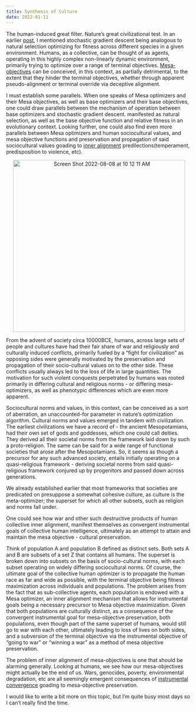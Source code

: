 ```yaml
---
title: Synthesis of Culture
date: 2022-01-11
---
```


The human-induced great filter. Nature’s great civilizational test. In an earlier [post](https://obiohagwu.github.io/obiohagwu/2021/12/04/A-computationalist-view-of-selection.html), I mentioned stochastic gradient descent being analogous to natural selection optimizing for fitness across different species in a given environment. Humans, as a collective, can be thought of as agents, operating in this highly complex non-linearly dynamic environment, primarily trying to optimize over a range of terminal objectives. [Mesa-objectives](https://www.lesswrong.com/posts/XWPJfgBymBbL3jdFd/an-58-mesa-optimization-what-it-is-and-why-we-should-care) can be conceived, in this context, as partially detrimental, to the extent that they hinder the terminal objectives, whether through apparent pseudo-alignment or terminal override via deceptive alignment.

I must establish some parallels. When one speaks of Mesa optimizers and their Mesa objectives, as well as base optimizers and their base objectives, one could draw parallels between the mechanism of operation between base optimizers and stochastic gradient descent. manifested as natural selection, as well as the base objective function and relative fitness in an evolutionary context. Looking further, one could also find even more parallels between Mesa optimizers and human sociocultural values, and mesa objective functions and preservation and propagation of said sociocultural values goading to [inner alignment](https://www.lesswrong.com/posts/AHhCrJ2KpTjsCSwbt/inner-alignment-explain-like-i-m-12-edition) predilections(temperament, predisposition to violence, etc).



<p align="center">
    <img width="467" alt="Screen Shot 2022-08-08 at 10 12 11 AM" src="https://user-images.githubusercontent.com/73560826/194412529-1d118b78-fee2-427f-8ddb-f68684703297.png">
</p>


From the advent of society circa 10000BCE, humans, across large sets of people and cultures have had their fair share of war and religiously and culturally induced conflicts, primarily fueled by a “fight for civilization” as opposing sides were generally motivated by the preservation and propagation of their socio-cultural values on to the other side. These conflicts usually always led to the loss of life in large quantities. The motivation for such violent conquests perpetrated by humans was rooted primarily in differing cultural and religious norms - or differing mesa-optimizers, as well as phenotypic differences which are even more apparent.

Sociocultural norms and values, in this context, can be conceived as a sort of aberration, an unaccounted-for parameter in nature’s optimization algorithm. Cultural norms and values emerged in tandem with civilization. The earliest civilizations we have a record of - the ancient Mesopotamians, had their own set of gods and goddesses, which one could call deities. They derived all their societal norms from the framework laid down by such a proto-religion. The same can be said for a wide range of functional societies that arose after the Mesopotamians. So, it seems as though a precursor for any such advanced society, entails initially operating on a quasi-religious framework - deriving societal norms from said quasi-religious framework conjured up by progenitors and passed down across generations.

We already established earlier that most frameworks that societies are predicated on presuppose a somewhat cohesive culture, as culture is the meta-optimizer; the superset for which all other subsets, such as religion and norms fall under.

One could see how war and other such destructive products of human collective inner alignment, manifest themselves as convergent instrumental goals of collective human intelligence, ultimately as an attempt to attain and maintain the mesa objective - cultural preservation.

Think of population A and population B defined as distinct sets. Both sets A and B are subsets of a set Z that contains all humans. The superset is broken down into subsets on the basis of socio-cultural norms, with each subset operating on widely differing sociocultural norms. Of course, the ultimate goal of the collective human optimizer is to propagate the human race as far and wide as possible, with the terminal objective being fitness maximization across individuals and populations. The problem arises from the fact that as sub-collective agents, each population is endowed with a Mesa optimizer, an inner alignment mechanism that allows for instrumental goals being a necessary precursor to Mesa objective maximization. Given that both populations are culturally distinct, as a consequence of the convergent instrumental goal for mesa-objective preservation, both populations, even though part of the same superset of humans, would still go to war with each other, ultimately leading to loss of lives on both sides, and a subversion of the terminal objective via the instrumental objective of “going to war” or “winning a war” as a method of mesa objective preservation.

The problem of inner alignment of mesa-objectives is one that should be alarming generally. Looking at humans, we see how our mesa-objectives might actually be the end of us. Wars, genocides, poverty, environmental degradation, etc are all seemingly emergent consequences of [instrumental convergence](https://www.lesswrong.com/tag/instrumental-convergence) goading to mesa-objective preservation.

I would like to write a bit more on this topic, but I’m quite busy most days so I can’t really find the time.
